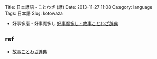 Title: 日本諺語 - ことわざ (諺)
Date: 2013-11-27 11:08
Category: language
Tags: 日本語
Slug: kotowaza

* 好事多磨 - 好事魔多し
  [好事魔多し - 故事ことわざ辞典](http://kotowaza-allguide.com/ko/koujimaooshi.html)



## ref

* [故事ことわざ辞典](http://kotowaza-allguide.com/)
